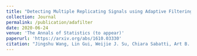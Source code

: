 ```yaml
---
title: "Detecting Multiple Replicating Signals using Adaptive Filtering Procedures"
collection: Journal
permalink: /publication/adafilter
date: 2020-06-24
venue: 'The Annals of Statistics (to appear)'
paperurl: 'https://arxiv.org/abs/1610.03330'
citation: "Jingshu Wang, Lin Gui, Weijie J. Su, Chiara Sabatti, Art B. Owen (2020). Detecting Multiple Replicating Signals using Adaptive Filtering Procedures. ArXiv."
---
```

